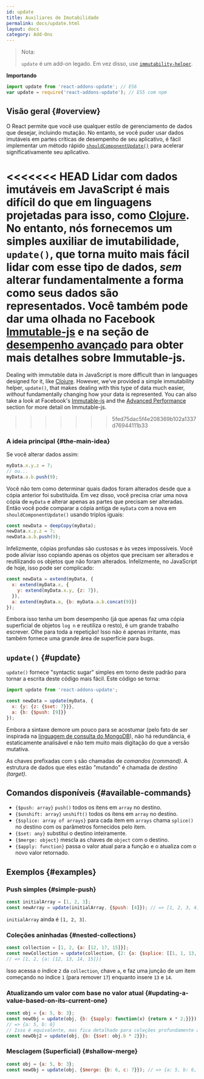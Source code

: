 ```yaml
---
id: update
title: Auxiliares de Imutabilidade
permalink: docs/update.html
layout: docs
category: Add-Ons
---
```


> Nota:
>
> `update` é um add-on legado. Em vez disso, use [`immutability-helper`](https://github.com/kolodny/immutability-helper).

**Importando**

```javascript
import update from 'react-addons-update'; // ES6
var update = require('react-addons-update'); // ES5 com npm
```

## Visão geral {#overview}

O React permite que você use qualquer estilo de gerenciamento de dados que desejar, incluindo mutação. No entanto, se você puder usar dados imutáveis ​​em partes críticas de desempenho de seu aplicativo, é fácil implementar um método rápido [`shouldComponentUpdate()`](/docs/react-component.html#shouldcomponentupdate) para acelerar significativamente seu aplicativo.

<<<<<<< HEAD
Lidar com dados imutáveis ​​em JavaScript é mais difícil do que em linguagens projetadas para isso, como [Clojure](https://clojure.org/). No entanto, nós fornecemos um simples auxiliar de imutabilidade, `update()`, que torna muito mais fácil lidar com esse tipo de dados, *sem* alterar fundamentalmente a forma como seus dados são representados. Você também pode dar uma olhada no Facebook [Immutable-js](https://facebook.github.io/immutable-js/docs/) e na seção de [desempenho avançado](/docs/advanced-performance.html) para obter mais detalhes sobre Immutable-js.
=======
Dealing with immutable data in JavaScript is more difficult than in languages designed for it, like [Clojure](https://clojure.org/). However, we've provided a simple immutability helper, `update()`, that makes dealing with this type of data much easier, *without* fundamentally changing how your data is represented. You can also take a look at Facebook's [Immutable-js](https://immutable-js.com/docs/latest@main/) and the [Advanced Performance](/docs/advanced-performance.html) section for more detail on Immutable-js.
>>>>>>> 5fed75dac5f4e208369b102a1337d76944111b33

### A ideia principal {#the-main-idea}

Se você alterar dados assim:

```js
myData.x.y.z = 7;
// ou...
myData.a.b.push(9);
```

Você não tem como determinar quais dados foram alterados desde que a cópia anterior foi substituída. Em vez disso, você precisa criar uma nova cópia de `myData` e alterar apenas as partes que precisam ser alteradas. Então você pode comparar a cópia antiga de `myData` com a nova em `shouldComponentUpdate()` usando triplos iguais:

```js
const newData = deepCopy(myData);
newData.x.y.z = 7;
newData.a.b.push(9);
```

Infelizmente, cópias profundas são custosas e às vezes impossíveis. Você pode aliviar isso copiando apenas os objetos que precisam ser alterados e reutilizando os objetos que não foram alterados. Infelizmente, no JavaScript de hoje, isso pode ser complicado:

```js
const newData = extend(myData, {
  x: extend(myData.x, {
    y: extend(myData.x.y, {z: 7}),
  }),
  a: extend(myData.a, {b: myData.a.b.concat(9)})
});
```

Embora isso tenha um bom desempenho (já que apenas faz uma cópia superficial de objetos `log n` e reutiliza o resto), é um grande trabalho escrever. Olhe para toda a repetição! Isso não é apenas irritante, mas também fornece uma grande área de superfície para bugs.

## `update()` {#update}

`update()` fornece "syntactic sugar" simples em torno deste padrão para tornar a escrita deste código mais fácil. Este código se torna:

```js
import update from 'react-addons-update';

const newData = update(myData, {
  x: {y: {z: {$set: 7}}},
  a: {b: {$push: [9]}}
});
```

Embora a sintaxe demore um pouco para se acostumar (pelo fato de ser inspirada na [linguagem de consulta do MongoDB](https://docs.mongodb.com/manual/crud/#query)), não há redundância, é estaticamente analisável e não tem muito mais digitação do que a versão mutativa.

As chaves prefixadas com `$` são chamadas de *comandos (command)*. A estrutura de dados que eles estão "mutando" é chamada de *destino (target)*.

## Comandos disponíveis {#available-commands}

  * `{$push: array}` `push()` todos os itens em `array` no destino.
  * `{$unshift: array}` `unshift()` todos os itens em `array` no destino.
  * `{$splice: array of arrays}` para cada item em `arrays` chama `splice()` no destino com os parâmetros fornecidos pelo item.
  * `{$set: any}` substitui o destino inteiramente.
  * `{$merge: object}` mescla as chaves de `object` com o destino.
  * `{$apply: function}` passa o valor atual para a função e o atualiza com o novo valor retornado.

## Exemplos {#examples}

### Push simples {#simple-push}

```js
const initialArray = [1, 2, 3];
const newArray = update(initialArray, {$push: [4]}); // => [1, 2, 3, 4]
```
`initialArray` ainda é `[1, 2, 3]`.

### Coleções aninhadas {#nested-collections}

```js
const collection = [1, 2, {a: [12, 17, 15]}];
const newCollection = update(collection, {2: {a: {$splice: [[1, 1, 13, 14]]}}});
// => [1, 2, {a: [12, 13, 14, 15]}]
```
Isso acessa o índice `2` da `collection`, chave `a`, e faz uma junção de um item começando no índice `1` (para remover `17`) enquanto insere `13` e `14`.

### Atualizando um valor com base no valor atual {#updating-a-value-based-on-its-current-one}

```js
const obj = {a: 5, b: 3};
const newObj = update(obj, {b: {$apply: function(x) {return x * 2;}}});
// => {a: 5, b: 6}
// Isso é equivalente, mas fica detalhado para coleções profundamente aninhadas:
const newObj2 = update(obj, {b: {$set: obj.b * 2}});
```

### Mesclagem (Superficial) {#shallow-merge}

```js
const obj = {a: 5, b: 3};
const newObj = update(obj, {$merge: {b: 6, c: 7}}); // => {a: 5, b: 6, c: 7}
```
